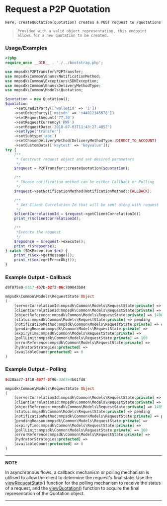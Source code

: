 # Request a P2P Quotation

`Here, createQuotation(quotation) creates a POST request to /quotations`

> `Provided with a valid object representation, this endpoint allows for a new quotation to be created.`

### Usage/Examples

```php
<?php
require_once __DIR__ . './../bootstrap.php';

use mmpsdk\P2PTransfer\P2PTransfer;
use mmpsdk\Common\Enums\NotificationMethod;
use mmpsdk\Common\Exceptions\SDKException;
use mmpsdk\Common\Enums\DeliveryMethodType;
use mmpsdk\Common\Models\Quotation;

$quotation = new Quotation();
$quotation
    ->setCreditParty(['walletid' => '1'])
    ->setDebitParty(['msisdn' => '+44012345678'])
    ->setRequestAmount('77.30')
    ->setRequestCurrency('RWF')
    ->setRequestDate('2018-07-03T11:43:27.405Z')
    ->setType('transfer')
    ->setSubtype('abc')
    ->setChosenDeliveryMethod(DeliveryMethodType::DIRECT_TO_ACCOUNT)
    ->setCustomData(['keytest' => 'keyvalue']);
try {
    /**
     * Construct request object and set desired parameters
     */
    $request = P2PTransfer::createQuotation($quotation);

    /**
     * Choose notification method can be either Callback or Polling
     */
    $request->setNotificationMethod(NotificationMethod::CALLBACK);

    /**
     * Get Client Correlation Id that will be sent along with request
     */
    $clientCorrelationId = $request->getClientCorrelationId()
    print_r($clientCorrelationId);

    /**
     *Execute the request
     */
    $repsonse = $request->execute();
    print_r($repsonse);
} catch (SDKException $ex) {
    print_r($ex->getMessage());
    print_r($ex->getErrorObj());
}
```

### Example Output - Callback

```php
d9f875e0-6317-4b7b-82f2-06c709043b04

mmpsdk\Common\Models\RequestState Object
(
    [serverCorrelationId:mmpsdk\Common\Models\RequestState:private] => efa39ae1-04d8-4511-b350-2ead2c8f6cd0
    [clientCorrelationId:mmpsdk\Common\Models\RequestState:private] => d9f875e0-6317-4b7b-82f2-06c709043b04
    [objectReference:mmpsdk\Common\Models\RequestState:private] => 1498
    [status:mmpsdk\Common\Models\RequestState:private] => pending
    [notificationMethod:mmpsdk\Common\Models\RequestState:private] => callback
    [pendingReason:mmpsdk\Common\Models\RequestState:private] =>
    [expiryTime:mmpsdk\Common\Models\RequestState:private] =>
    [pollLimit:mmpsdk\Common\Models\RequestState:private] => 100
    [errorReference:mmpsdk\Common\Models\RequestState:private] =>
    [hydratorStrategies:protected] =>
    [availableCount:protected] => 0
)
```

### Example Output - Polling

```php
9d28aa77-1f18-497f-8f96-3367e4b61fd8

mmpsdk\Common\Models\RequestState Object
(
    [serverCorrelationId:mmpsdk\Common\Models\RequestState:private] => 563ae419-2eac-4099-b146-06085a5e96b4
    [clientCorrelationId:mmpsdk\Common\Models\RequestState:private] => 9d28aa77-1f18-497f-8f96-3367e4b61fd8
    [objectReference:mmpsdk\Common\Models\RequestState:private] => 1499
    [status:mmpsdk\Common\Models\RequestState:private] => pending
    [notificationMethod:mmpsdk\Common\Models\RequestState:private] => polling
    [pendingReason:mmpsdk\Common\Models\RequestState:private] =>
    [expiryTime:mmpsdk\Common\Models\RequestState:private] =>
    [pollLimit:mmpsdk\Common\Models\RequestState:private] => 100
    [errorReference:mmpsdk\Common\Models\RequestState:private] =>
    [hydratorStrategies:protected] =>
    [availableCount:protected] => 0
)
```

---

**NOTE**

In asynchronous flows, a callback mechanism or polling mechanism is utilised to allow the client to determine the request's final state. Use the [viewRequestState()](viewRequestState.Readme.md) function for the polling mechanism to receive the status of a request, and the [viewQuotation()](viewQuotation.Readme.md) function to acquire the final representation of the Quotation object.

---
